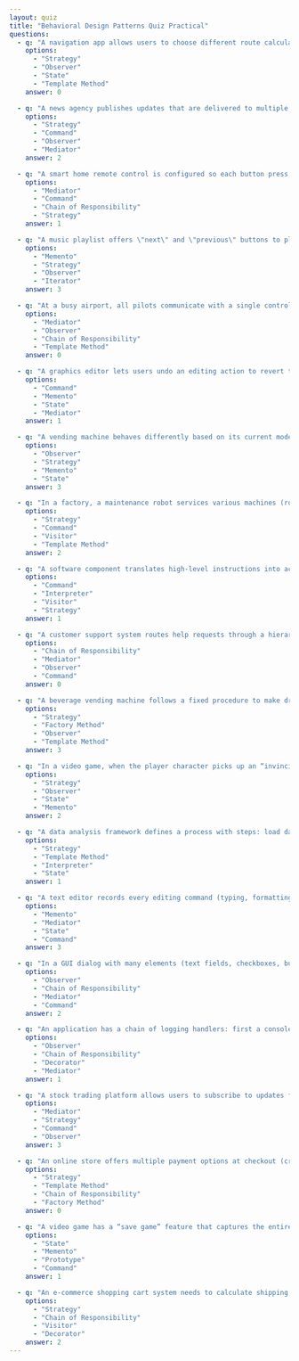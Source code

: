 ```yaml
---
layout: quiz
title: "Behavioral Design Patterns Quiz Practical"
questions:
  - q: "A navigation app allows users to choose different route calculation methods (fastest, shortest, scenic) at runtime without altering the app’s core logic. Which design pattern does this exemplify?"
    options:
      - "Strategy"
      - "Observer"
      - "State"
      - "Template Method"
    answer: 0

  - q: "A news agency publishes updates that are delivered to multiple news outlets as soon as a story breaks. Each outlet that registered with the agency automatically receives the update. Which design pattern is illustrated by this system?"
    options:
      - "Strategy"
      - "Command"
      - "Observer"
      - "Mediator"
    answer: 2

  - q: "A smart home remote control is configured so each button press triggers a specific action (turning on lights, locking doors, etc.). The remote queues these actions and can even undo the last action if needed. Which design pattern is being used for the remote’s design?"
    options:
      - "Mediator"
      - "Command"
      - "Chain of Responsibility"
      - "Strategy"
    answer: 1

  - q: "A music playlist offers \"next\" and \"previous\" buttons to play songs sequentially without exposing how the playlist is stored. You can traverse all songs one by one regardless of the playlist’s internal structure. Which design pattern is this?"
    options:
      - "Memento"
      - "Strategy"
      - "Observer"
      - "Iterator"
    answer: 3

  - q: "At a busy airport, all pilots communicate with a single control tower rather than contacting other planes directly. The tower coordinates takeoffs and landings by relaying messages between airplanes. Which design pattern does this arrangement follow?"
    options:
      - "Mediator"
      - "Observer"
      - "Chain of Responsibility"
      - "Template Method"
    answer: 0

  - q: "A graphics editor lets users undo an editing action to revert the image to an earlier state. The application achieves this by saving a snapshot of the entire image data whenever a change is made, so it can restore that snapshot on undo. Which design pattern is at work here?"
    options:
      - "Command"
      - "Memento"
      - "State"
      - "Mediator"
    answer: 1

  - q: "A vending machine behaves differently based on its current mode: if no coin is inserted, pressing a product button does nothing; if a coin is inserted, pressing a button dispenses an item and changes the machine to a no-coin mode. Which design pattern does this dynamic behavior represent?"
    options:
      - "Observer"
      - "Strategy"
      - "Memento"
      - "State"
    answer: 3

  - q: "In a factory, a maintenance robot services various machines (robots, conveyor belts, etc.). When it services a machine, it performs diagnostics specific to that machine’s type without modifying the machine’s class code. The robot’s software contains separate routines for each machine type. Which design pattern does this scenario exemplify?"
    options:
      - "Strategy"
      - "Command"
      - "Visitor"
      - "Template Method"
    answer: 2

  - q: "A software component translates high-level instructions into actions. For example, given an input formula \"5 3 + 2 *\", the component parses it according to a defined grammar and computes a result. Classes in the system represent grammar rules (numbers, operators) and are used to evaluate the expression. Which design pattern is being used?"
    options:
      - "Command"
      - "Interpreter"
      - "Visitor"
      - "Strategy"
    answer: 1

  - q: "A customer support system routes help requests through a hierarchy. A level-1 support rep handles a request first; if they can’t resolve it, the issue is passed to level-2 support, and if still unresolved, it goes to a manager. This continues until someone handles the request. Which design pattern does this describe?"
    options:
      - "Chain of Responsibility"
      - "Mediator"
      - "Observer"
      - "Command"
    answer: 0

  - q: "A beverage vending machine follows a fixed procedure to make drinks: boil water, add main ingredient, pour into cup, add condiments. Different drinks (tea, coffee) implement the \"add main ingredient\" step differently but follow the same overall process. Which design pattern is used here?"
    options:
      - "Strategy"
      - "Factory Method"
      - "Observer"
      - "Template Method"
    answer: 3

  - q: "In a video game, when the player character picks up an “invincibility” power-up, the character temporarily behaves differently (e.g., taking no damage from enemies). After a short time, the character returns to normal behavior. Which design pattern is exemplified by the game character’s changing behavior?"
    options:
      - "Strategy"
      - "Observer"
      - "State"
      - "Memento"
    answer: 2

  - q: "A data analysis framework defines a process with steps: load data, analyze data, generate report. The framework runs these steps in order but allows different subclasses to override how each step is performed for different data sources. The overall sequence stays the same. Which design pattern is this design using?"
    options:
      - "Strategy"
      - "Template Method"
      - "Interpreter"
      - "State"
    answer: 1

  - q: "A text editor records every editing command (typing, formatting, etc.) as an object so it can be executed or reversed. The editor keeps a history stack of these command objects to support undo and redo operations. Which design pattern is implemented in this undo system?"
    options:
      - "Memento"
      - "Mediator"
      - "State"
      - "Command"
    answer: 3

  - q: "In a GUI dialog with many elements (text fields, checkboxes, buttons), changing one element needs to update others. Instead of each element updating others directly, they all report changes to a central dialog manager object, which then instructs specific elements to update. Which design pattern is used in this interaction?"
    options:
      - "Observer"
      - "Chain of Responsibility"
      - "Mediator"
      - "Command"
    answer: 2

  - q: "An application has a chain of logging handlers: first a console logger, then a file logger, then an email alert logger. When a log message is generated, the console logger will handle it if possible; if not, it passes the message to the file logger, which does the same before passing to the email logger. Only one logger will ultimately handle the message. Which design pattern is this?"
    options:
      - "Observer"
      - "Chain of Responsibility"
      - "Decorator"
      - "Mediator"
    answer: 1

  - q: "A stock trading platform allows users to subscribe to updates for certain stocks. When the price of a stock changes, only the users who subscribed to that stock are immediately notified of the new price. Which design pattern is at work here?"
    options:
      - "Mediator"
      - "Strategy"
      - "Command"
      - "Observer"
    answer: 3

  - q: "An online store offers multiple payment options at checkout (credit card, PayPal, cryptocurrency). The checkout system uses the same interface to process the payment, and it executes the chosen payment method’s process without altering the rest of the checkout code. Which design pattern does this scenario describe?"
    options:
      - "Strategy"
      - "Template Method"
      - "Chain of Responsibility"
      - "Factory Method"
    answer: 0

  - q: "A video game has a “save game” feature that captures the entire game state (player position, score, inventory, etc.) at a point in time. The saved state can be reloaded later to restore the game exactly to that point. Which design pattern is being used for the save/load system?"
    options:
      - "State"
      - "Memento"
      - "Prototype"
      - "Command"
    answer: 1

  - q: "An e-commerce shopping cart system needs to calculate shipping, tax, and discounts for items of various categories (electronics, groceries, clothing). Each operation (shipping calculation, tax computation, discount application) handles item categories differently. The system implements these operations as separate objects that can be applied to all items, allowing new operations to be added without modifying the item classes. Which design pattern is this?"
    options:
      - "Strategy"
      - "Chain of Responsibility"
      - "Visitor"
      - "Decorator"
    answer: 2
---
```

